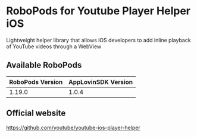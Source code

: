 # RoboPods for Youtube Player Helper iOS
Lightweight helper library that allows iOS developers to add inline playback of YouTube videos through a WebView

## Available RoboPods

| RoboPods Version | AppLovinSDK Version |
|------------------|---------------------|
| 1.19.0           | 1.0.4               |

## Official website
https://github.com/youtube/youtube-ios-player-helper
